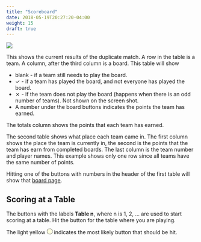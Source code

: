 ```yaml
---
title: "Scoreboard"
date: 2018-05-19T20:27:20-04:00
weight: 15
draft: true
---
```


<div class="withBorder">

<img src="../../../images/gen/Scoreboard.png" />

</div>

This shows the current results of the duplicate match.  A row in the table is a team.  A column, after the third column is a board.  This table will show 

- blank - if a team still needs to play the board.
- &#10003; - if a team has played the board, and not everyone has played the board.
- &#10007; - if the team does not play the board (happens when there is an odd number of teams).  Not shown on the screen shot.
- A number under the board buttons indicates the points the team has earned.

The totals column shows the points that each team has earned.

The second table shows what place each team came in.  The first column shows the place the team is currently in, the second is the points that the team has earn from completed boards.  The last column is the team number and player names.  This example shows only one row since all teams have the same number of points.

Hitting one of the buttons with numbers in the header of the first table will show that [board page](../boardcomplete/).

## Scoring at a Table

The buttons with the labels **Table n**, where n is 1, 2, ... are used to start scoring at a table.
Hit the button for the table where you are playing.

The light yellow 
<svg width="15.00" height="15.00" viewBox="-10.1 -10.1 20.2 20.2" class="piechart" style="display: inline-block;">
  <circle cx="0" cy="0" r="10" fill="lightyellow" stroke="black" stroke-width="1" stroke="black" stroke-width="1"></circle>
</svg>
indicates the most likely button that should be hit.